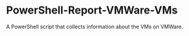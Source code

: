 # PowerShell-Report-VMWare-VMs
A PowerShell script that collects information about the VMs on VMWare.
